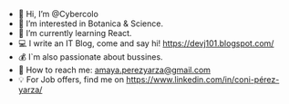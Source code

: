 - 👋 Hi, I’m @Cybercolo
- 👀 I’m interested in Botanica & Science.
- 🌱 I’m currently learning React.
- 💻 I write an IT Blog, come and say hi! https://devj101.blogspot.com/
- 💰 I`m also passionate about bussines.
- 📩 How to reach me: amaya.perezyarza@gmail.com
- 💡 For Job offers, find me on https://www.linkedin.com/in/coni-pérez-yarza/ 

<!---
Cybercolo/Cybercolo is a ✨ special ✨ repository because its `README.md` (this file) appears on your GitHub profile.
You can click the Preview link to take a look at your changes.
--->
